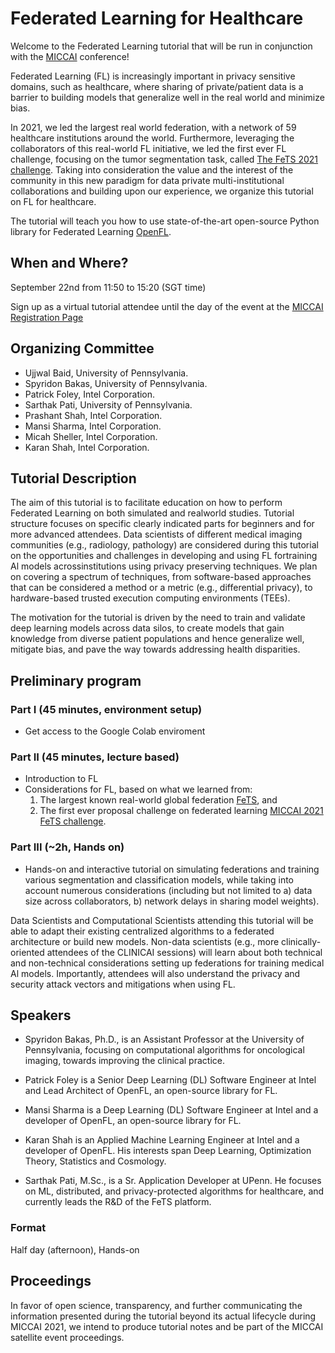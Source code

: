 # Federated Learning for Healthcare

Welcome to the Federated Learning tutorial that will be run in conjunction with the [MICCAI](https://conferences.miccai.org/2022/en/) conference!

Federated Learning (FL) is increasingly important in privacy sensitive domains, such as healthcare, where sharing of private/patient data is a barrier to building models that generalize well in the real world and minimize bias.  

In 2021, we led the largest real world federation, with a network of 59 healthcare institutions around the world. Furthermore, leveraging the collaborators of this real-world FL initiative, we led the first ever FL challenge, focusing on the tumor segmentation task, called [The FeTS 2021 challenge](https://miccai2021.fets.ai/). Taking into consideration the value and the interest of the community in this new paradigm for data private multi-institutional collaborations and building upon our experience, we organize this tutorial on FL for healthcare.

The tutorial will teach you how to use state-of-the-art open-source Python library for Federated Learning [OpenFL](https://github.com/intel/openfl).

## When and Where?

September 22nd from 11:50 to 15:20 (SGT time)

Sign up as a virtual tutorial attendee until the day of the event at the [MICCAI Registration Page](https://conferences.miccai.org/2022/en/REGISTRATION.html)

## Organizing Committee 

- Ujjwal Baid, University of Pennsylvania.
- Spyridon Bakas, University of Pennsylvania.
- Patrick Foley, Intel Corporation.
- Sarthak Pati, University of Pennsylvania.
- Prashant Shah, Intel Corporation.
- Mansi Sharma, Intel Corporation.
- Micah Sheller, Intel Corporation.
- Karan Shah, Intel Corporation.

## Tutorial Description

The aim of this tutorial is to facilitate education on how to perform Federated Learning on both simulated and realworld studies. Tutorial structure focuses on specific clearly indicated parts for beginners and for more advanced attendees. Data scientists of different medical imaging communities (e.g., radiology, pathology) are considered during this tutorial on the opportunities and challenges in developing and using FL fortraining Al models acrossinstitutions using privacy preserving techniques. We plan on covering a spectrum of techniques, from software-based approaches that can be considered a method or a metric (e.g., differential privacy), to hardware-based trusted execution computing environments (TEEs).

The motivation for the tutorial is driven by the need to train and validate deep learning models across data silos, to create models that gain knowledge from diverse patient populations and hence generalize well, mitigate bias, and pave the way towards addressing health disparities.

## Preliminary program

### Part I (45 minutes, environment setup)
- Get access to the Google Colab enviroment

### Part II (45 minutes, lecture based)
- Introduction to FL
- Considerations for FL, based on what we learned from: 
  1. The largest known real-world global federation [FeTS](https://www.fets.ai/), and
  2. The first ever proposal challenge on federated learning [MICCAI 2021 FeTS challenge](https://miccai2021.fets.ai/).

### Part III (~2h, Hands on)
- Hands-on and interactive tutorial on simulating federations and training various segmentation and classification models, while taking into account numerous considerations (including but not limited to a) data size across collaborators, b) network delays in sharing model weights).

Data Scientists and Computational Scientists attending this tutorial will be able to adapt their existing centralized algorithms to a federated architecture or build new models. Non-data scientists (e.g., more clinically-oriented attendees of the CLINICAI sessions) will learn about both technical and non-technical considerations setting up federations for training medical Al models. Importantly, attendees will also understand the privacy and security attack vectors and mitigations when using FL.

## Speakers
- Spyridon Bakas, Ph.D., is an Assistant Professor at the University of Pennsylvania, focusing on computational algorithms for oncological imaging, towards improving the clinical practice.

- Patrick Foley is a Senior Deep Learning (DL) Software Engineer at Intel and Lead Architect of OpenFL, an open-source library for FL.

- Mansi Sharma is a Deep Learning (DL) Software Engineer at Intel 
and a developer of OpenFL, an open-source library for FL.

- Karan Shah is an Applied Machine Learning Engineer at Intel and a developer of OpenFL. His interests span Deep Learning, Optimization Theory, Statistics and Cosmology.

- Sarthak Pati, M.Sc., is a Sr. Application Developer at UPenn. He focuses on ML, distributed, and privacy-protected algorithms for healthcare, and currently leads the R&D of the FeTS platform.

### Format

Half day (afternoon), Hands-on

## Proceedings

In favor of open science, transparency, and further communicating the information presented during the tutorial beyond its actual lifecycle during MICCAI 2021, we intend to produce tutorial notes and be part of the MICCAI satellite event proceedings.
